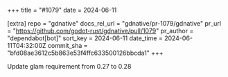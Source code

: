 +++
title = "#1079"
date = 2024-06-11

[extra]
repo = "gdnative"
docs_rel_url = "gdnative/pr-1079/gdnative"
pr_url = "https://github.com/godot-rust/gdnative/pull/1079"
pr_author = "dependabot[bot]"
sort_key = 2024-06-11
date_time = 2024-06-11T04:32:00Z
commit_sha = "bfd08ae3612c5b863e53f4ffc633500126bbcda1"
+++

Update glam requirement from 0.27 to 0.28
